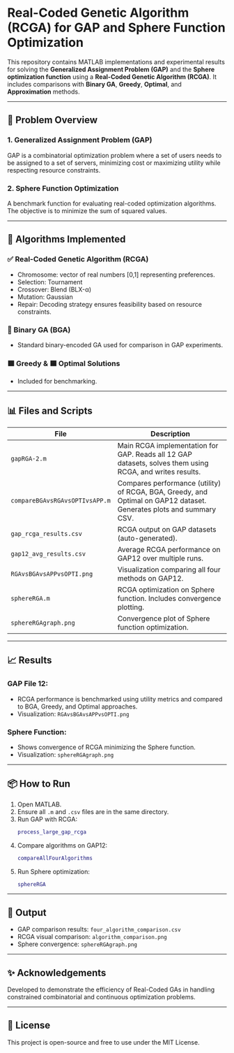 # Real-Coded Genetic Algorithm (RCGA) for GAP and Sphere Function Optimization

This repository contains MATLAB implementations and experimental results for solving the **Generalized Assignment Problem (GAP)** and the **Sphere optimization function** using a **Real-Coded Genetic Algorithm (RCGA)**. It includes comparisons with **Binary GA**, **Greedy**, **Optimal**, and **Approximation** methods.

---

## 🧠 Problem Overview

### 1. Generalized Assignment Problem (GAP)
GAP is a combinatorial optimization problem where a set of users needs to be assigned to a set of servers, minimizing cost or maximizing utility while respecting resource constraints.

### 2. Sphere Function Optimization
A benchmark function for evaluating real-coded optimization algorithms. The objective is to minimize the sum of squared values.

---

## 🧬 Algorithms Implemented

### ✅ Real-Coded Genetic Algorithm (RCGA)
- Chromosome: vector of real numbers \[0,1\] representing preferences.
- Selection: Tournament
- Crossover: Blend (BLX-α)
- Mutation: Gaussian
- Repair: Decoding strategy ensures feasibility based on resource constraints.

### 🔲 Binary GA (BGA)
- Standard binary-encoded GA used for comparison in GAP experiments.

### 🟩 Greedy & 🟦 Optimal Solutions
- Included for benchmarking.

---

## 📊 Files and Scripts

| File | Description |
|------|-------------|
| `gapRGA-2.m` | Main RCGA implementation for GAP. Reads all 12 GAP datasets, solves them using RCGA, and writes results. |
| `compareBGAvsRGAvsOPTIvsAPP.m` | Compares performance (utility) of RCGA, BGA, Greedy, and Optimal on GAP12 dataset. Generates plots and summary CSV. |
| `gap_rcga_results.csv` | RCGA output on GAP datasets (auto-generated). |
| `gap12_avg_results.csv` | Average RCGA performance on GAP12 over multiple runs. |
| `RGAvsBGAvsAPPvsOPTI.png` | Visualization comparing all four methods on GAP12. |
| `sphereRGA.m` | RCGA optimization on Sphere function. Includes convergence plotting. |
| `sphereRGAgraph.png` | Convergence plot of Sphere function optimization. |

---

## 📈 Results

### GAP File 12:
- RCGA performance is benchmarked using utility metrics and compared to BGA, Greedy, and Optimal approaches.
- Visualization: `RGAvsBGAvsAPPvsOPTI.png`

### Sphere Function:
- Shows convergence of RCGA minimizing the Sphere function.
- Visualization: `sphereRGAgraph.png`

---

## 📦 How to Run

1. Open MATLAB.
2. Ensure all `.m` and `.csv` files are in the same directory.
3. Run GAP with RCGA:
    ```matlab
    process_large_gap_rcga
    ```
4. Compare algorithms on GAP12:
    ```matlab
    compareAllFourAlgorithms
    ```
5. Run Sphere optimization:
    ```matlab
    sphereRGA
    ```

---

## 📁 Output

- GAP comparison results: `four_algorithm_comparison.csv`
- RCGA visual comparison: `algorithm_comparison.png`
- Sphere convergence: `sphereRGAgraph.png`

---

## ✨ Acknowledgements

Developed to demonstrate the efficiency of Real-Coded GAs in handling constrained combinatorial and continuous optimization problems.

---

## 📜 License

This project is open-source and free to use under the MIT License.